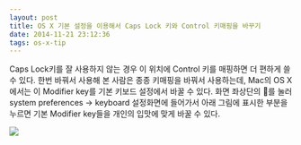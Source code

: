 ```yaml
---
layout: post
title: OS X 기본 설정을 이용해서 Caps Lock 키와 Control 키매핑을 바꾸기
date: 2014-11-21 23:12:36
tags: os-x-tip
---
```


Caps Lock키를 잘 사용하지 않는 경우 이 위치에 Control 키를 매핑하면 더 편하게 쓸 수 있다. 한번 바꿔서 사용해 본 사람은 종종 키매핑을 바꿔서 사용하는데, Mac의 OS X에서는 이 Modifier key를 기본 키보드 설정에서 바꿀 수 있다. 화면 좌상단의 를 눌러 system preferences → keyboard 설정화면에 들어가서 아래 그림에 표시한 부분을 누르면 기본 Modifier key들을 개인의 입맛에 맞게 바꿀 수 있다.

![](https://farm9.staticflickr.com/8571/15844382335_5d852cfeba_b.jpg)